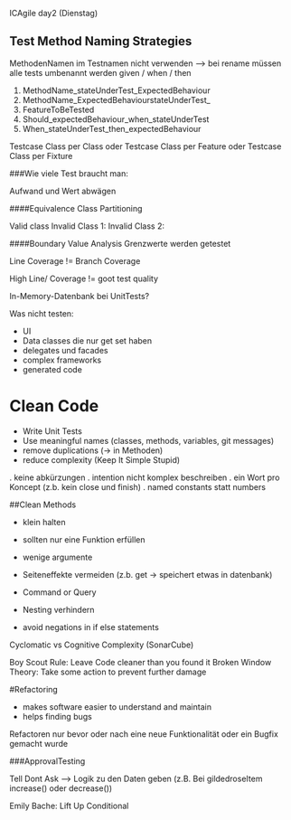ICAgile day2 (Dienstag)


## Test Method Naming Strategies
MethodenNamen im Testnamen nicht verwenden --> bei rename müssen alle tests umbenannt werden 
given / when / then

1. MethodName_stateUnderTest_ExpectedBehaviour
2. MethodName_ExpectedBehaviourstateUnderTest_
3. FeatureToBeTested
4. Should_expectedBehaviour_when_stateUnderTest
5. When_stateUnderTest_then_expectedBehaviour

Testcase Class per Class
oder
Testcase Class per Feature
oder
Testcase Class per Fixture

###Wie viele Test braucht man:

Aufwand und Wert abwägen

####Equivalence Class Partitioning

Valid class 
Invalid Class 1: 
Invalid Class 2:

####Boundary Value Analysis
Grenzwerte werden getestet



Line Coverage != Branch Coverage

High Line/ Coverage != goot test quality



In-Memory-Datenbank bei UnitTests?

Was nicht testen:
- UI
- Data classes die nur get set haben
- delegates und facades
- complex frameworks
- generated code



# Clean Code

- Write Unit Tests
- Use meaningful names (classes, methods, variables, git messages)
- remove duplications (-> in Methoden)
- reduce complexity (Keep It Simple Stupid)

. keine abkürzungen
. intention nicht komplex beschreiben
. ein Wort pro Koncept (z.b. kein close und finish)
. named constants statt numbers


##Clean Methods

- klein halten
- sollten nur eine Funktion erfüllen
- wenige argumente
- Seiteneffekte vermeiden (z.b. get -> speichert etwas in datenbank)
- Command or Query

- Nesting verhindern
- avoid negations in if else statements

Cyclomatic vs Cognitive Complexity (SonarCube)

Boy Scout Rule: Leave Code cleaner than you found it
Broken Window Theory: Take some action to prevent further damage


#Refactoring

- makes software easier to understand and maintain
- helps finding bugs

Refactoren nur bevor oder nach eine neue Funktionalität oder ein Bugfix gemacht wurde


###ApprovalTesting

Tell Dont Ask --> Logik zu den Daten geben (z.B. Bei gildedroseItem increase() oder decrease())

Emily Bache: Lift Up Conditional























